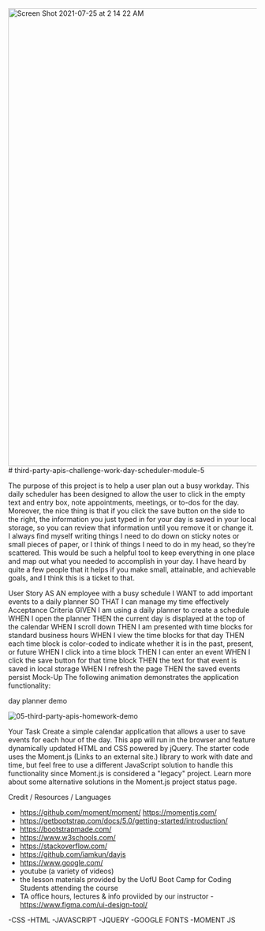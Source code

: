 <img width="928" alt="Screen Shot 2021-07-25 at 2 14 22 AM" src="https://user-images.githubusercontent.com/85209802/126892964-9754f8d9-8e48-4601-9777-6d75e7346e01.png">
# third-party-apis-challenge-work-day-scheduler-module-5

The purpose of this project is to help a user plan out a busy workday. This daily scheduler has been designed to allow the user to click in the empty text and entry box, note appointments, meetings, or to-dos for the day. Moreover, the nice thing is that if you click the save button on the side to the right, the information you just typed in for your day is saved in your local storage, so you can review that information until you remove it or change it. 
I always find myself writing things I need to do down on sticky notes or small pieces of paper, or I think of things I need to do in my head, so they’re scattered. This would be such a helpful tool to keep everything in one place and map out what you needed to accomplish in your day. I have heard by quite a few people that it helps if you make small, attainable, and achievable goals, and I think this is a ticket to that. 


User Story
AS AN employee with a busy schedule
I WANT to add important events to a daily planner
SO THAT I can manage my time effectively
Acceptance Criteria
GIVEN I am using a daily planner to create a schedule
WHEN I open the planner
THEN the current day is displayed at the top of the calendar
WHEN I scroll down
THEN I am presented with time blocks for standard business hours
WHEN I view the time blocks for that day
THEN each time block is color-coded to indicate whether it is in the past, present, or future
WHEN I click into a time block
THEN I can enter an event
WHEN I click the save button for that time block
THEN the text for that event is saved in local storage
WHEN I refresh the page
THEN the saved events persist
Mock-Up
The following animation demonstrates the application functionality:

day planner demo


![05-third-party-apis-homework-demo](https://user-images.githubusercontent.com/85209802/126107538-a6752017-59cf-426a-bbb5-ad3eb20b9112.gif)


Your Task Create a simple calendar application that allows a user to save events for each hour of the day. This app will run in the browser and feature dynamically updated HTML and CSS powered by jQuery.  The starter code uses the Moment.js (Links to an external site.) library to work with date and time, but feel free to use a different JavaScript solution to handle this functionality since Moment.js is considered a "legacy" project. Learn more about some alternative solutions in the Moment.js project status page.

Credit / Resources / Languages

- https://github.com/moment/moment/ https://momentjs.com/
- https://getbootstrap.com/docs/5.0/getting-started/introduction/
- https://bootstrapmade.com/
- https://www.w3schools.com/
- https://stackoverflow.com/
- https://github.com/iamkun/dayjs
- https://www.google.com/
- youtube (a variety of videos)
- the lesson materials provided by the UofU Boot Camp for Coding Students attending the course 
- TA office hours, lectures & info proviided by our instructor
-https://www.figma.com/ui-design-tool/

-CSS
-HTML
-JAVASCRIPT
-JQUERY 
-GOOGLE FONTS
-MOMENT JS
